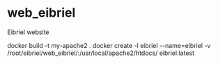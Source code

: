 # web_eibriel
Eibriel website

docker build -t my-apache2 .
docker create -l eibriel --name=eibriel -v /root/eibriel/web_eibriel/:/usr/local/apache2/htdocs/ eibriel:latest
